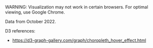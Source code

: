 WARNING: Visualization may not work in certain browsers. For optimal viewing, use Google Chrome.

Data from October 2022.

D3 references:
- https://d3-graph-gallery.com/graph/choropleth_hover_effect.html